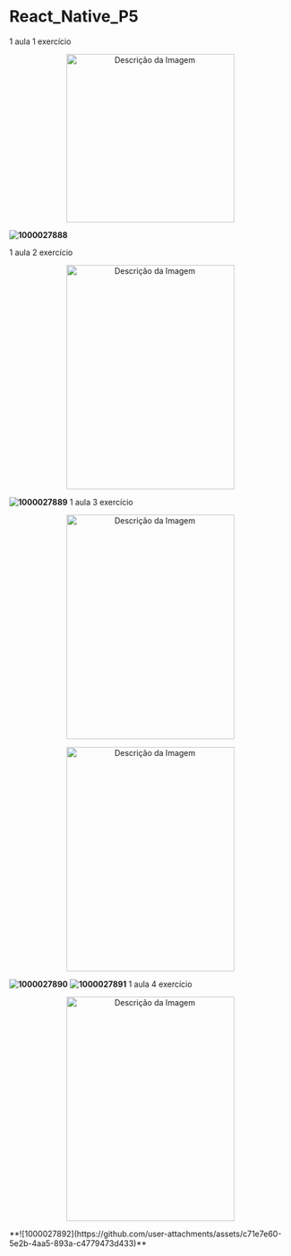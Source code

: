 # React_Native_P5
1 aula 1 exercício
<p align="center">
  <img src="https://github.com/user-attachments/assets/134bfef2-80a8-4c12-b79a-5f29b55ced2b" alt="Descrição da Imagem" width="300" height="auto">
</p>

**![1000027888](https://github.com/user-attachments/assets/134bfef2-80a8-4c12-b79a-5f29b55ced2b)**

1 aula 2 exercício

<p align="center">
  <img src="https://github.com/user-attachments/assets/c66fba16-3139-4e05-80ff-5aee3abb7932" alt="Descrição da Imagem" width="300" height="400">
</p>

**![1000027889](https://github.com/user-attachments/assets/c66fba16-3139-4e05-80ff-5aee3abb7932)**
1 aula 3 exercício
<p align="center">
  <img src="https://github.com/user-attachments/assets/bab10243-1be8-45fa-8e96-26ccef9692f9" alt="Descrição da Imagem" width="300" height="400">
</p>

<p align="center">
  <img src="https://github.com/user-attachments/assets/93972b47-e141-4e25-be9c-057e74f8fce3" alt="Descrição da Imagem" width="300" height="400">
</p>

**![1000027890](https://github.com/user-attachments/assets/bab10243-1be8-45fa-8e96-26ccef9692f9)**
**![1000027891](https://github.com/user-attachments/assets/93972b47-e141-4e25-be9c-057e74f8fce3)**
1 aula 4 exercício
<p align="center">
  <img src="https://github.com/user-attachments/assets/c71e7e60-5e2b-4aa5-893a-c4779473d433" alt="Descrição da Imagem" width="300" height="400">
</p>
**![1000027892](https://github.com/user-attachments/assets/c71e7e60-5e2b-4aa5-893a-c4779473d433)**

 
